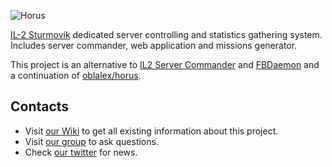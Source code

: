![Horus](https://raw.github.com/oblalex/horus/gh-pages/img/horus_black.png)

[IL-2 Sturmovik]  dedicated server controlling and statistics gathering system. 
Includes  server commander, web application and missions generator.

This project is an alternative to [IL2 Server Commander] and [FBDaemon] and a continuation of [oblalex/horus].

Contacts
---

* Visit [our Wiki] to get all existing information about this project.<br/>
* Visit [our group] to ask questions.<br/>
* Check [our twitter] for news.

[IL-2 Sturmovik]:http://en.wikipedia.org/wiki/IL-2_Sturmovik_(video_game)
[IL2 Server Commander]:http://wiki.sturmovik.de/index.php?title=IL2_Server_Commander_English_Version
[FBDaemon]:http://wiki.sturmovik.de/index.php?title=FBDaemon
[oblalex/horus]:https://github.com/oblalex/horus
[our group]:https://groups.google.com/forum/?hl=en&fromgroups#!forum/il-2-horus-commander
[our twitter]:https://twitter.com/IL2HorusTeam
[our Wiki]:http://il2-horus-system.wikia.com/wiki/IL-2_Horus_System_Wiki